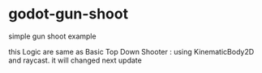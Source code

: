 # godot-gun-shoot
simple gun shoot example

this Logic are same as Basic Top Down Shooter : using KinematicBody2D and raycast.
it will changed next update
